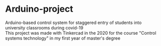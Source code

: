 # Arduino-project
Arduino-based control system for staggered entry of students into university classrooms during covid-19 <br />
This project was made with Tinkercad in the 2020 for the course "Control systems technology" in my first year of master's degree
